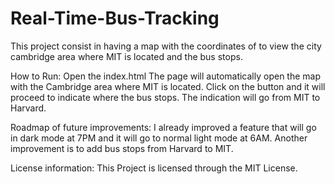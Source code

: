 # Real-Time-Bus-Tracking
This project consist in having a map with the coordinates of to view the city cambridge area where MIT is located and the bus stops.

How to Run:
  Open the index.html
  The page will automatically open the map with the Cambridge area where MIT is located.
  Click on the button and it will proceed to indicate where the bus stops.
  The indication will go from MIT to Harvard.
  
Roadmap of future improvements: 
  I already improved a feature that will go in dark mode at 7PM and it will go to normal light mode at 6AM.
  Another improvement is to add bus stops from Harvard to MIT.

License information: 
This Project is licensed through the MIT License.

  
  
